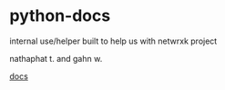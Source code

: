 # python-docs

internal use/helper built to help us with netwrxk project

nathaphat t. and gahn w.

[docs](https://helix-docs-flame.vercel.app/)

